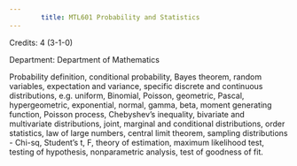 ```yaml
---
        title: MTL601 Probability and Statistics
---
```

Credits: 4 (3-1-0)

Department: Department of Mathematics

Probability definition, conditional probability, Bayes theorem, random variables, expectation and variance, specific discrete and continuous distributions, e.g. uniform, Binomial, Poisson, geometric, Pascal, hypergeometric, exponential, normal, gamma, beta, moment generating function, Poisson process, Chebyshev’s inequality, bivariate and multivariate distributions, joint, marginal and conditional distributions, order statistics, law of large numbers, central limit theorem, sampling distributions - Chi-sq, Student’s t, F, theory of estimation, maximum likelihood test, testing of hypothesis, nonparametric analysis, test of goodness of fit.